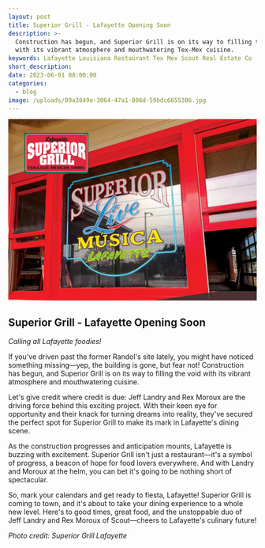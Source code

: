 ```yaml
---
layout: post
title: Superior Grill - Lafayette Opening Soon
description: >-
  Construction has begun, and Superior Grill is on its way to filling the void
  with its vibrant atmosphere and mouthwatering Tex-Mex cuisine.
keywords: Lafayette Louisiana Restaurant Tex Mex Scout Real Estate Co
short_description:
date: 2023-06-01 08:00:00
categories:
  - blog
image: /uploads/89a3849e-3064-47a1-806d-59bdc6655386.jpg
---
```

![](/uploads/89a3849e-3064-47a1-806d-59bdc6655386-1.jpg)

## Superior Grill - Lafayette Opening Soon ##


<address class="text-right">Calling all Lafayette foodies!&nbsp;</address>

If you've driven past the former Randol's site lately, you might have noticed something missing—yep, the building is gone, but fear not! Construction has begun, and Superior Grill is on its way to filling the void with its vibrant atmosphere and mouthwatering cuisine.

Let's give credit where credit is due: Jeff Landry and Rex Moroux are the driving force behind this exciting project. With their keen eye for opportunity and their knack for turning dreams into reality, they've secured the perfect spot for Superior Grill to make its mark in Lafayette's dining scene.

As the construction progresses and anticipation mounts, Lafayette is buzzing with excitement. Superior Grill isn't just a restaurant—it's a symbol of progress, a beacon of hope for food lovers everywhere. And with Landry and Moroux at the helm, you can bet it's going to be nothing short of spectacular.

So, mark your calendars and get ready to fiesta, Lafayette! Superior Grill is coming to town, and it's about to take your dining experience to a whole new level. Here's to good times, great food, and the unstoppable duo of Jeff Landry and Rex Moroux of Scout—cheers to Lafayette's culinary future!

*Photo credit: Superior Grill Lafayette*
